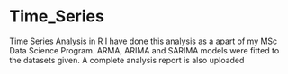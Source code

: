 # Time_Series
Time Series Analysis in R
I have done this analysis as a apart of my MSc Data Science Program. ARMA, ARIMA and SARIMA models were fitted to the datasets given. A complete analysis report is also uploaded

